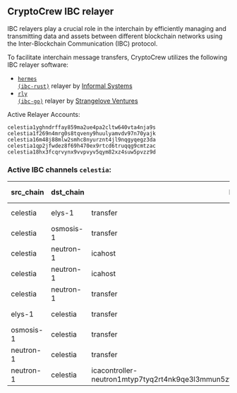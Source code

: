 ## CryptoCrew IBC relayer
IBC relayers play a crucial role in the interchain by efficiently managing and transmitting data and assets between different blockchain networks using the Inter-Blockchain Communication (IBC) protocol.

To facilitate interchain message transfers, CryptoCrew utilizes the following IBC relayer software: 
- <a href="https://github.com/informalsystems/hermes"><code>hermes (ibc-rust)</code></a> relayer by [Informal Systems](https://github.com/informalsystems)
- <a href="https://github.com/cosmos/relayer"><code>rly (ibc-go)</code></a> relayer by [Strangelove Ventures](https://github.com/strangelove-ventures)

Active Relayer Accounts:
```
celestia1yghndrffay859ma2ue4pa2cltw640vta4nja9s
celestia1f269n4mrg0s8tqveny9huulyamvdv97n70yajk
celestia16m48j88mlw2smhc8nyurznt4jl9nqgyqegz3da
celestia1qp2jfwdez8f69h470ex9rtcd6truqqg9cmtzac
celestia18hx3fcqrvynx9vvpvyv5qym82xz4suw5pvzz9d
```

### Active IBC channels `celestia`:
| src_chain | dst_chain | IBC port | IBC channel |
| --------------- | --------------- | ------------ | ------------------- |
| celestia | elys-1 | transfer | channel-50 |
| celestia | osmosis-1 | transfer | channel-2 |
| celestia | neutron-1 | icahost | channel-54 |
| celestia | neutron-1 | icahost | channel-57 |
| celestia | neutron-1 | transfer | channel-8 |
| elys-1 | celestia | transfer | channel-4 |
| osmosis-1 | celestia | transfer | channel-6994 |
| neutron-1 | celestia | transfer | channel-35 |
| neutron-1 | celestia | icacontroller-neutron1mtyp7tyq2rt4nk9qe3l3mmun5zy3k84s9ccndt6z7g6rwuyllqlq6kafzy.drop_PUMP | channel-6027 |